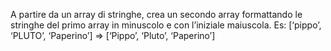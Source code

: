 A partire da un array di stringhe, crea un secondo array formattando le stringhe del primo array in minuscolo e con l’iniziale maiuscola.
Es: [‘pippo’, ‘PLUTO’, ‘Paperino’] => [‘Pippo’, ‘Pluto’, ‘Paperino’]